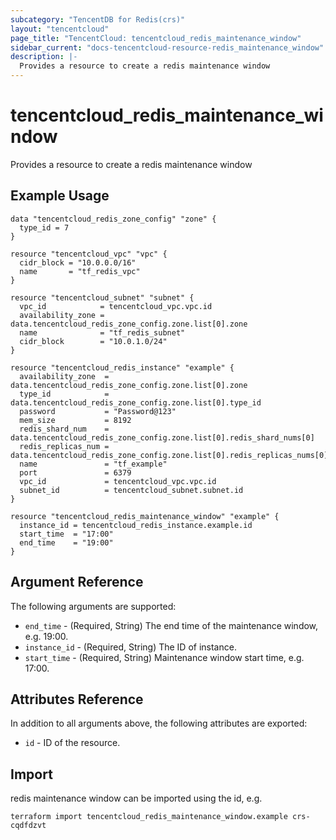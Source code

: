 ```yaml
---
subcategory: "TencentDB for Redis(crs)"
layout: "tencentcloud"
page_title: "TencentCloud: tencentcloud_redis_maintenance_window"
sidebar_current: "docs-tencentcloud-resource-redis_maintenance_window"
description: |-
  Provides a resource to create a redis maintenance window
---
```


# tencentcloud_redis_maintenance_window

Provides a resource to create a redis maintenance window

## Example Usage

```hcl
data "tencentcloud_redis_zone_config" "zone" {
  type_id = 7
}

resource "tencentcloud_vpc" "vpc" {
  cidr_block = "10.0.0.0/16"
  name       = "tf_redis_vpc"
}

resource "tencentcloud_subnet" "subnet" {
  vpc_id            = tencentcloud_vpc.vpc.id
  availability_zone = data.tencentcloud_redis_zone_config.zone.list[0].zone
  name              = "tf_redis_subnet"
  cidr_block        = "10.0.1.0/24"
}

resource "tencentcloud_redis_instance" "example" {
  availability_zone  = data.tencentcloud_redis_zone_config.zone.list[0].zone
  type_id            = data.tencentcloud_redis_zone_config.zone.list[0].type_id
  password           = "Password@123"
  mem_size           = 8192
  redis_shard_num    = data.tencentcloud_redis_zone_config.zone.list[0].redis_shard_nums[0]
  redis_replicas_num = data.tencentcloud_redis_zone_config.zone.list[0].redis_replicas_nums[0]
  name               = "tf_example"
  port               = 6379
  vpc_id             = tencentcloud_vpc.vpc.id
  subnet_id          = tencentcloud_subnet.subnet.id
}

resource "tencentcloud_redis_maintenance_window" "example" {
  instance_id = tencentcloud_redis_instance.example.id
  start_time  = "17:00"
  end_time    = "19:00"
}
```

## Argument Reference

The following arguments are supported:

* `end_time` - (Required, String) The end time of the maintenance window, e.g. 19:00.
* `instance_id` - (Required, String) The ID of instance.
* `start_time` - (Required, String) Maintenance window start time, e.g. 17:00.

## Attributes Reference

In addition to all arguments above, the following attributes are exported:

* `id` - ID of the resource.



## Import

redis maintenance window can be imported using the id, e.g.

```
terraform import tencentcloud_redis_maintenance_window.example crs-cqdfdzvt
```

